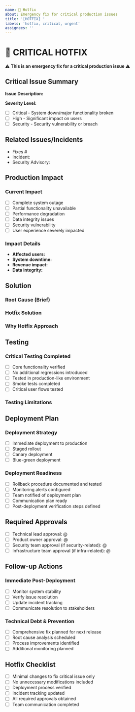 ```yaml
---
name: 🚨 Hotfix
about: Emergency fix for critical production issues
title: '[HOTFIX] '
labels: 'hotfix, critical, urgent'
assignees: ''
---
```


# 🚨 CRITICAL HOTFIX

⚠️ **This is an emergency fix for a critical production issue** ⚠️

## Critical Issue Summary

**Issue Description:**
<!-- Brief description of the critical production issue -->

**Severity Level:**
<!-- Select one -->
- [ ] Critical - System down/major functionality broken
- [ ] High - Significant impact on users
- [ ] Security - Security vulnerability or breach

## Related Issues/Incidents

<!-- Link to incident reports, security advisories, etc. -->
- Fixes #
- Incident:
- Security Advisory:

## Production Impact

### Current Impact
<!-- Mark all that apply -->
- [ ] Complete system outage
- [ ] Partial functionality unavailable
- [ ] Performance degradation
- [ ] Data integrity issues
- [ ] Security vulnerability
- [ ] User experience severely impacted

### Impact Details
<!-- Provide specific details -->
- **Affected users:**
- **System downtime:**
- **Revenue impact:**
- **Data integrity:**

## Solution

### Root Cause (Brief)
<!-- Quick analysis of what went wrong -->


### Hotfix Solution
<!-- Describe the minimal changes needed to resolve the critical issue -->


### Why Hotfix Approach
<!-- Justify why this minimal fix is better than a full fix -->


## Testing

### Critical Testing Completed
<!-- Mark completed items with 'x' - limited due to urgency -->
- [ ] Core functionality verified
- [ ] No additional regressions introduced
- [ ] Tested in production-like environment
- [ ] Smoke tests completed
- [ ] Critical user flows tested

### Testing Limitations
<!-- Document what testing was NOT done due to urgency -->


## Deployment Plan

### Deployment Strategy
<!-- Select one -->
- [ ] Immediate deployment to production
- [ ] Staged rollout
- [ ] Canary deployment
- [ ] Blue-green deployment

### Deployment Readiness
<!-- Mark completed items with 'x' -->
- [ ] Rollback procedure documented and tested
- [ ] Monitoring alerts configured
- [ ] Team notified of deployment plan
- [ ] Communication plan ready
- [ ] Post-deployment verification steps defined

## Required Approvals

<!-- Mark when approvals are obtained -->
- [ ] Technical lead approval: @
- [ ] Product owner approval: @
- [ ] Security team approval (if security-related): @
- [ ] Infrastructure team approval (if infra-related): @

## Follow-up Actions

### Immediate Post-Deployment
<!-- What needs to happen right after deployment -->
- [ ] Monitor system stability
- [ ] Verify issue resolution
- [ ] Update incident tracking
- [ ] Communicate resolution to stakeholders

### Technical Debt & Prevention
<!-- What needs to be addressed later -->
- [ ] Comprehensive fix planned for next release
- [ ] Root cause analysis scheduled
- [ ] Process improvements identified
- [ ] Additional monitoring planned

## Hotfix Checklist

<!-- Mark completed items with 'x' -->
- [ ] Minimal changes to fix critical issue only
- [ ] No unnecessary modifications included
- [ ] Deployment process verified
- [ ] Incident tracking updated
- [ ] All required approvals obtained
- [ ] Team communication completed
